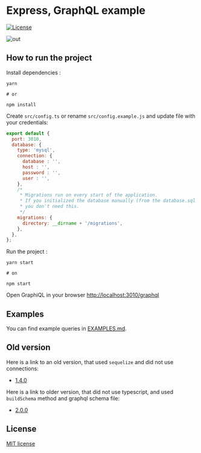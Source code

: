 # Express, GraphQL example

[![License](https://img.shields.io/badge/License-MIT-blue.svg?maxAge=2592000)](https://github.com/juffalow/express-graphql-sequelize-example/blob/master/LICENSE)

![out](https://user-images.githubusercontent.com/8142965/56870885-6e11dd00-6a16-11e9-8bba-230476808af2.png)

## How to run the project

Install dependencies :

```shell
yarn

# or

npm install
```

Create `src/config.ts` or rename `src/config.example.js` and update file with your credentials:

```js
export default {
  port: 3010,
  database: {
    type: 'mysql',
    connection: {
      database : '',
      host : '',
      password : '',
      user : '',
    },
    /*
     * Migrations run on every start of the application.
     * If you initialized the database manually (from the database.sql file),
     * you don't need this.
     */
    migrations: {
      directory: __dirname + '/migrations',
    },
  },
};
```

Run the project :

```shell
yarn start

# on

npm start
```

Open GraphiQL in your browser [http://localhost:3010/graphql](http://localhost:3010/graphql)

## Examples

You can find example queries in [EXAMPLES.md](./EXAMPLES.md).

## Old version

Here is a link to an old version, that used `sequelize` and did not use connections:
* [1.4.0](https://github.com/juffalow/express-graphql-sequelize-example/tree/1.4.0)

Here is a link to older version, that did not use typescript, and used `buildSchema` method and graphql schema file:
* [2.0.0](https://github.com/juffalow/express-graphql-example/tree/2.0.0)

## License

[MIT license](./LICENSE)
